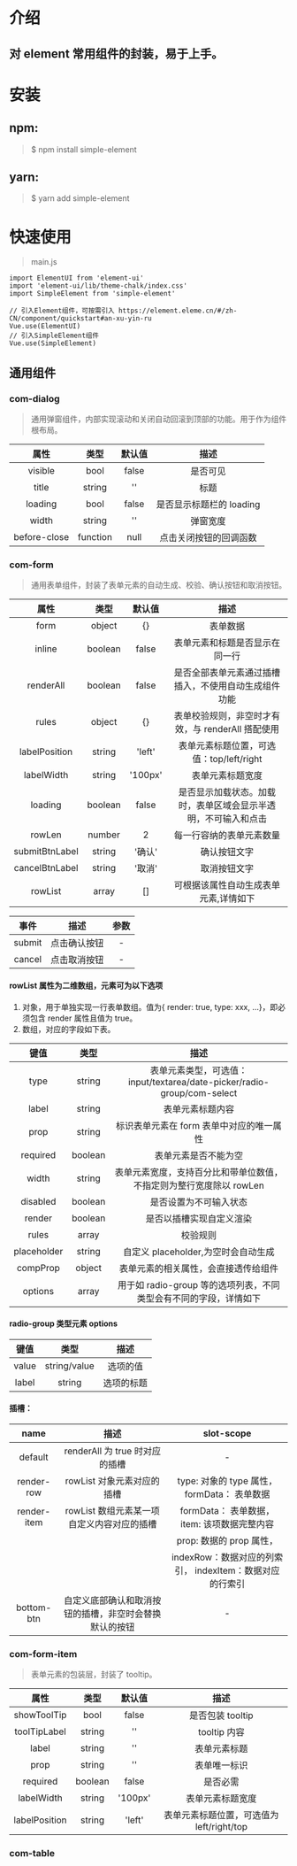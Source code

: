 # 介绍

## 对 element 常用组件的封装，易于上手。

# 安装

## npm:

> \$ npm install simple-element

## yarn:

> \$ yarn add simple-element

# 快速使用

> main.js

```
import ElementUI from 'element-ui'
import 'element-ui/lib/theme-chalk/index.css'
import SimpleElement from 'simple-element'

// 引入Element组件，可按需引入 https://element.eleme.cn/#/zh-CN/component/quickstart#an-xu-yin-ru
Vue.use(ElementUI)
// 引入SimpleElement组件
Vue.use(SimpleElement)

```

## 通用组件

### com-dialog

> 通用弹窗组件，内部实现滚动和关闭自动回滚到顶部的功能。用于作为组件根布局。

|     属性     |   类型   | 默认值 |           描述           |
| :----------: | :------: | :----: | :----------------------: |
|   visible    |   bool   | false  |         是否可见         |
|    title     |  string  |   ''   |           标题           |
|   loading    |   bool   | false  | 是否显示标题栏的 loading |
|    width     |  string  |   ''   |         弹窗宽度         |
| before-close | function |  null  |  点击关闭按钮的回调函数  |

### com-form

> 通用表单组件，封装了表单元素的自动生成、校验、确认按钮和取消按钮。

|      属性      |  类型   | 默认值  |                              描述                              |
| :------------: | :-----: | :-----: | :------------------------------------------------------------: |
|      form      | object  |   {}    |                            表单数据                            |
|     inline     | boolean |  false  |                 表单元素和标题是否显示在同一行                 |
|   renderAll    | boolean |  false  |      是否全部表单元素通过插槽插入，不使用自动生成组件功能      |
|     rules      | object  |   {}    |       表单校验规则，非空时才有效，与 renderAll 搭配使用        |
| labelPosition  | string  | 'left'  |            表单元素标题位置，可选值：top/left/right            |
|   labelWidth   | string  | '100px' |                        表单元素标题宽度                        |
|    loading     | boolean |  false  | 是否显示加载状态。加载时，表单区域会显示半透明，不可输入和点击 |
|     rowLen     | number  |    2    |                    每一行容纳的表单元素数量                    |
| submitBtnLabel | string  | '确认'  |                          确认按钮文字                          |
| cancelBtnLabel | string  | '取消'  |                          取消按钮文字                          |
|    rowList     |  array  |   []    |             可根据该属性自动生成表单元素,详情如下              |

|  事件  |     描述     | 参数  |
| :----: | :----------: | :---: |
| submit | 点击确认按钮 |   -   |
| cancel | 点击取消按钮 |   -   |

#### rowList 属性为二维数组，元素可为以下选项

1. 对象，用于单独实现一行表单数组。值为{ render: true, type: xxx, ...}，即必须包含 render 属性且值为 true。
2. 数组，对应的字段如下表。

|    键值     |  类型   |                                  描述                                   |
| :---------: | :-----: | :---------------------------------------------------------------------: |
|    type     | string  | 表单元素类型，可选值：input/textarea/date-picker/radio-group/com-select |
|    label    | string  |                            表单元素标题内容                             |
|    prop     | string  |                标识表单元素在 form 表单中对应的唯一属性                 |
|  required   | boolean |                          表单元素是否不能为空                           |
|    width    | string  |   表单元素宽度，支持百分比和带单位数值，不指定则为整行宽度除以 rowLen   |
|  disabled   | boolean |                         是否设置为不可输入状态                          |
|   render    | boolean |                        是否以插槽实现自定义渲染                         |
|    rules    |  array  |                                校验规则                                 |
| placeholder | string  |                   自定义 placeholder,为空时会自动生成                   |
|  compProp   | object  |                  表单元素的相关属性，会直接透传给组件                   |
|   options   |  array  |    用于如 radio-group 等的选项列表，不同类型会有不同的字段，详情如下    |

#### radio-group 类型元素 options

| 键值  |     类型     |    描述    |
| :---: | :----------: | :--------: |
| value | string/value |  选项的值  |
| label |    string    | 选项的标题 |

#### 插槽：

|    name     |                          描述                          |                        slot-scope                        |
| :---------: | :----------------------------------------------------: | :------------------------------------------------------: |
|   default   |             renderAll 为 true 时对应的插槽             |                            -                             |
| render-row  |               rowList 对象元素对应的插槽               |       type: 对象的 type 属性，formData： 表单数据        |
| render-item |       rowList 数组元素某一项自定义内容对应的插槽       |       formData： 表单数据，item: 该项数据完整内容        |
|             |                                                        |                 prop: 数据的 prop 属性，                 |
|             |                                                        | indexRow：数据对应的列索引， indexItem：数据对应的行索引 |
| bottom-btn  | 自定义底部确认和取消按钮的插槽，非空时会替换默认的按钮 |                            -                             |

### com-form-item

> 表单元素的包装层，封装了 tooltip。

|     属性      |  类型   | 默认值  |                   描述                    |
| :-----------: | :-----: | :-----: | :---------------------------------------: |
|  showToolTip  |  bool   |  false  |             是否包装 tooltip              |
| toolTipLabel  | string  |   ''    |               tooltip 内容                |
|     label     | string  |   ''    |               表单元素标题                |
|     prop      | string  |   ''    |               表单唯一标识                |
|   required    | boolean |  false  |                 是否必需                  |
|  labelWidth   | string  | '100px' |             表单元素标题宽度              |
| labelPosition | string  | 'left'  | 表单元素标题位置，可选值为 left/right/top |

### com-table
